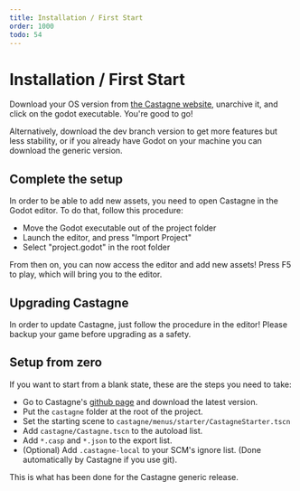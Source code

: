 ```yaml
---
title: Installation / First Start
order: 1000
todo: 54
---
```


# Installation / First Start

Download your OS version from [the Castagne website](http://castagneengine.com), unarchive it, and click on the godot executable. You're good to go!

Alternatively, download the dev branch version to get more features but less stability, or if you already have Godot on your machine you can download the generic version.

## Complete the setup

In order to be able to add new assets, you need to open Castagne in the Godot editor. To do that, follow this procedure:
- Move the Godot executable out of the project folder
- Launch the editor, and press "Import Project"
- Select "project.godot" in the root folder

From then on, you can now access the editor and add new assets! Press F5 to play, which will bring you to the editor.

## Upgrading Castagne

In order to update Castagne, just follow the procedure in the editor! Please backup your game before upgrading as a safety.

<!-- TODO Links -->
<!--If a new version of Castagne is out and you want to upgrade it, just follow this procedure:
- Backup or version your current project as a safety measure.
- Go to Castagne's [github page](https://github.com/panthavma/castagne) and download the latest version.
- Read the changelogs to see if anything needs your attention (mostly true for the early versions of Castagne)
- Replace your `castagne` folder with the new one.

If there were no breaking changes in the last version, you should be good to go!

You may also download the development version from the [dev branch](https://github.com/panthavma/castagne/tree/dev), but as the name implies it won't be tested as much.-->

## Setup from zero

If you want to start from a blank state, these are the steps you need to take:
- Go to Castagne's [github page]() and download the latest version.
- Put the `castagne` folder at the root of the project.
- Set the starting scene to `castagne/menus/starter/CastagneStarter.tscn`
- Add `castagne/Castagne.tscn` to the autoload list.
- Add `*.casp` and `*.json` to the export list.
- (Optional) Add `.castagne-local` to your SCM's ignore list. (Done automatically by Castagne if you use git).

This is what has been done for the Castagne generic release.
